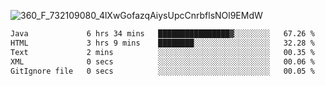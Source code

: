 ![360_F_732109080_4lXwGofazqAiysUpcCnrbflsNOl9EMdW](https://github.com/user-attachments/assets/e39d4b74-87d6-4547-a0e5-a6fb31b55e4c)

 <!--START_SECTION:waka-->

```txt
Java             6 hrs 34 mins   ████████████████▓░░░░░░░░   67.26 %
HTML             3 hrs 9 mins    ████████░░░░░░░░░░░░░░░░░   32.28 %
Text             2 mins          ░░░░░░░░░░░░░░░░░░░░░░░░░   00.35 %
XML              0 secs          ░░░░░░░░░░░░░░░░░░░░░░░░░   00.06 %
GitIgnore file   0 secs          ░░░░░░░░░░░░░░░░░░░░░░░░░   00.05 %
```

<!--END_SECTION:waka-->
